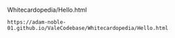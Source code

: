 Whitecardopedia/Hello.html



```url
https://adam-noble-01.github.io/ValeCodebase/Whitecardopedia/Hello.html
```

